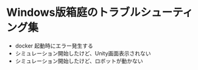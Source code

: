 # Windows版箱庭のトラブルシューティング集

* docker 起動時にエラー発生する
* シミュレーション開始したけど、Unity画面表示されない
* シミュレーション開始したけど、ロボットが動かない
